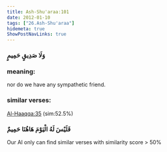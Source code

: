 ```yaml
---
title: Ash-Shu'araa:101
date: 2012-01-10
tags: ["26.Ash-Shu'araa"]
hidemeta: true 
ShowPostNavLinks: true 
---
```

### وَلَا صَدِيقٍ حَمِيمٍ
### meaning: 
nor do we have any sympathetic friend.
### similar verses: 

[Al-Haaqqa:35](/69/35) (sim:52.5%)

### فَلَيْسَ لَهُ الْيَوْمَ هَاهُنَا حَمِيمٌ

Our AI only can find similar verses with similarity score > 50% 




